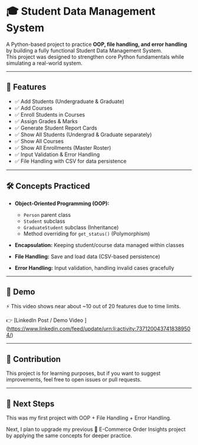 # 🎓 Student Data Management System  

A Python-based project to practice **OOP, file handling, and error handling** by building a fully functional Student Data Management System.  
This project was designed to strengthen core Python fundamentals while simulating a real-world system.  

---

## 🚀 Features  

- ✅ Add Students (Undergraduate & Graduate)  
- ✅ Add Courses  
- ✅ Enroll Students in Courses  
- ✅ Assign Grades & Marks  
- ✅ Generate Student Report Cards  
- ✅ Show All Students (Undergrad & Graduate separately)  
- ✅ Show All Courses  
- ✅ Show All Enrollments (Master Roster)  
- ✅ Input Validation & Error Handling  
- ✅ File Handling with CSV for data persistence  

---

## 🛠️ Concepts Practiced  

- **Object-Oriented Programming (OOP):**  
  - `Person` parent class  
  - `Student` subclass  
  - `GraduateStudent` subclass (Inheritance)  
  - Method overriding for `get_status()` (Polymorphism)  

- **Encapsulation:** Keeping student/course data managed within classes  

- **File Handling:** Save and load data (CSV-based persistence)  

- **Error Handling:** Input validation, handling invalid cases gracefully  

---

## 🎥 Demo

⚡ This video shows near about ~10 out of 20 features due to time limits.

👉 [LinkedIn Post / Demo Video ] (https://www.linkedin.com/feed/update/urn:li:activity:7371200437418389504/)

---

## 🤝 Contribution

This project is for learning purposes, but if you want to suggest improvements, feel free to open issues or pull requests.

---

## 🔮 Next Steps

This was my first project with OOP + File Handling + Error Handling.

Next, I plan to upgrade my previous 🛒 E-Commerce Order Insights project by applying the same concepts for deeper practice. 

